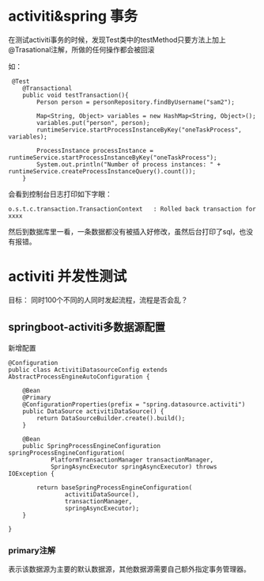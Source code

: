 # activiti&spring 事务

在测试activiti事务的时候，发现Test类中的testMethod只要方法上加上@Trasational注解，所做的任何操作都会被回滚

如：

     @Test
        @Transactional
        public void testTransaction(){
            Person person = personRepository.findByUsername("sam2");
    
            Map<String, Object> variables = new HashMap<String, Object>();
            variables.put("person", person);
            runtimeService.startProcessInstanceByKey("oneTaskProcess", variables);
    
            ProcessInstance processInstance = runtimeService.startProcessInstanceByKey("oneTaskProcess");
            System.out.println("Number of process instances: " + runtimeService.createProcessInstanceQuery().count());
        }

会看到控制台日志打印如下字眼：

    o.s.t.c.transaction.TransactionContext   : Rolled back transaction for xxxx
    
然后到数据库里一看，一条数据都没有被插入好修改，虽然后台打印了sql，也没有报错。


# activiti 并发性测试

目标：
同时100个不同的人同时发起流程，流程是否会乱？





## springboot-activiti多数据源配置

新增配置

    @Configuration
    public class ActivitiDatasourceConfig extends AbstractProcessEngineAutoConfiguration {
    
        @Bean
        @Primary
        @ConfigurationProperties(prefix = "spring.datasource.activiti")
        public DataSource activitiDataSource() {
            return DataSourceBuilder.create().build();
        }
    
        @Bean
        public SpringProcessEngineConfiguration springProcessEngineConfiguration(
                PlatformTransactionManager transactionManager,
                SpringAsyncExecutor springAsyncExecutor) throws IOException {
    
            return baseSpringProcessEngineConfiguration(
                    activitiDataSource(),
                    transactionManager,
                    springAsyncExecutor);
        }
    
    }

### primary注解

表示该数据源为主要的默认数据源，其他数据源需要自己额外指定事务管理器。

